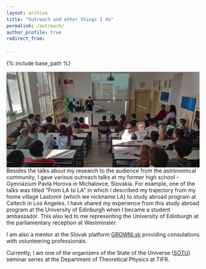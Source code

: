 ```yaml
---
layout: archive
title: "Outreach and other things I do"
permalink: /outreach/
author_profile: true
redirect_from:

---
```


{% include base_path %}

<img align="right" src="/images/gph_outreachtalk.png" alt="My Image" width="510" height="250">

Besides the talks about my research to the audience from the astronomical community, I gave various outreach talks at my former high school - Gymnázium Pavla Horova in Michalovce, Slovakia. For example, one of the talks was titled "From LA to LA" in which I described my trajectory from my home village Lastomír (which we nickname LA) to study abroad program at Caltech in Los Angeles. I have shared my experience from this study abroad program at the University of Edinburgh when I became a student ambassador. This also led to me representing the University of Edinburgh at the parliamentary reception at Westminster.

I am also a mentor at the Slovak platform [GROWNi.sk](https://growni.sk/mentor/tomas-soltinsky?q=%C5%A1oltinsk%C3%BD&page=1) providing consulations with volunteering professionals.

Currently, I am one of the organizers of the State of the Universe ([SOTU](https://theory.tifr.res.in/~sotu/)) seminar series at the Department of Theoretical Physics at TIFR.
